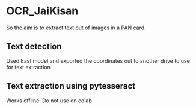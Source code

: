 # OCR_JaiKisan
So the aim is to extract text out of images in a PAN card.

## Text detection 

Used East model and exported the coordinates out to another drive to use for text extraction 


## Text extraction using pytesseract

Works offline. Do not use on colab
